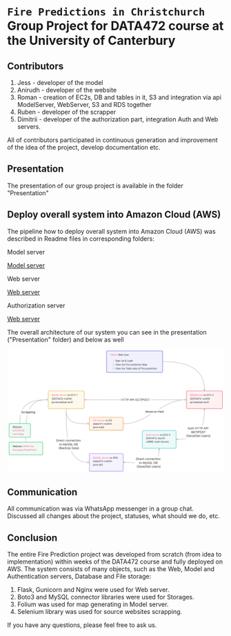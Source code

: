 # `Fire Predictions in Christchurch` Group Project for DATA472 course at the University of Canterbury

## Contributors

1. Jess - developer of the model
2. Anirudh - developer of the website
3. Roman - creation of EC2s, DB and tables in it, S3 and integration via api ModelServer, WebServer, S3 and RDS together
4. Ruben - developer of the scrapper
5. Dimitrii - developer of the authorization part, integration Auth and Web servers.

All of contributors participated in continuous generation and improvement of the idea of the project, develop documentation etc.

## Presentation

The presentation of our group project is available in the folder "Presentation"


## Deploy overall system into Amazon Cloud (AWS)

The pipeline how to deploy overall system into Amazon Cloud (AWS) was described in Readme files in corresponding folders:

Model server

[Model server](./src/iFireTrackerModel/README.md)

Web server

[Web server](./src/iFireTrackerWeb/README.md)

Authorization server

[Web server](./src/auth/README.md)


The overall architecture of our system you can see in the presentation ("Presentation" folder) and below as well

![Architecture](./src/iFireTrackerWeb/images_for_readme/architecture.png)

## Communication

All communication was via WhatsApp messenger in a group chat. Discussed all changes about the project, statuses, what should we do, etc.


## Conclusion

The entire Fire Prediction project was developed from scratch (from idea to implementation) within weeks of the DATA472 course and fully deployed on AWS. The system consists of many objects, such as the Web, Model and Authentication servers, Database and File storage:

1. Flask, Gunicorn and Nginx were used for Web server. 
2. Boto3 and MySQL connector libraries were used for Storages. 
3. Folium was used for map generating in Model server. 
4. Selenium library was used for source websites scrapping. 

If you have any questions, please feel free to ask us.